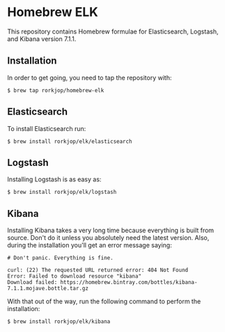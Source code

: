 # Homebrew ELK

This repository contains Homebrew formulae for Elasticsearch, Logstash, and
Kibana version 7.1.1.

## Installation

In order to get going, you need to tap the repository with:

`$ brew tap rorkjop/homebrew-elk`

## Elasticsearch

To install Elasticsearch run:

`$ brew install rorkjop/elk/elasticsearch`

## Logstash

Installing Logstash is as easy as:

`$ brew install rorkjop/elk/logstash`

## Kibana

Installing Kibana takes a very long time because everything is built from
source. Don't do it unless you absolutely need the latest version. Also, during
the installation you'll get an error message saying:

```
# Don't panic. Everything is fine.

curl: (22) The requested URL returned error: 404 Not Found
Error: Failed to download resource "kibana"
Download failed: https://homebrew.bintray.com/bottles/kibana-7.1.1.mojave.bottle.tar.gz
```

With that out of the way, run the following command to perform the installation:

`$ brew install rorkjop/elk/kibana`


